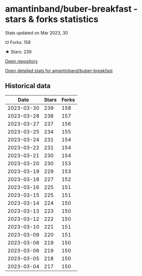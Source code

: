 # amantinband/buber-breakfast - stars & forks statistics

Stats updated on Mar 2023, 30

☋ Forks: 158

★ Stars: 239

[Open repository](https://github.com/amantinband/buber-breakfast)

[Open detailed stats for amantinband/buber-breakfast](https://reviewgithub.com/rep/amantinband/buber-breakfast)

## Historical data
| Date | Stars | Forks |
|------|-------|-------|
| 2023-03-30 | 239 | 158 | 
| 2023-03-28 | 238 | 157 | 
| 2023-03-27 | 237 | 156 | 
| 2023-03-25 | 234 | 155 | 
| 2023-03-24 | 231 | 154 | 
| 2023-03-22 | 231 | 154 | 
| 2023-03-21 | 230 | 154 | 
| 2023-03-20 | 230 | 153 | 
| 2023-03-19 | 229 | 153 | 
| 2023-03-18 | 227 | 152 | 
| 2023-03-16 | 225 | 151 | 
| 2023-03-15 | 225 | 151 | 
| 2023-03-14 | 224 | 150 | 
| 2023-03-13 | 223 | 150 | 
| 2023-03-12 | 222 | 150 | 
| 2023-03-10 | 221 | 151 | 
| 2023-03-09 | 220 | 151 | 
| 2023-03-08 | 219 | 150 | 
| 2023-03-06 | 219 | 150 | 
| 2023-03-05 | 218 | 150 | 
| 2023-03-04 | 217 | 150 | 

